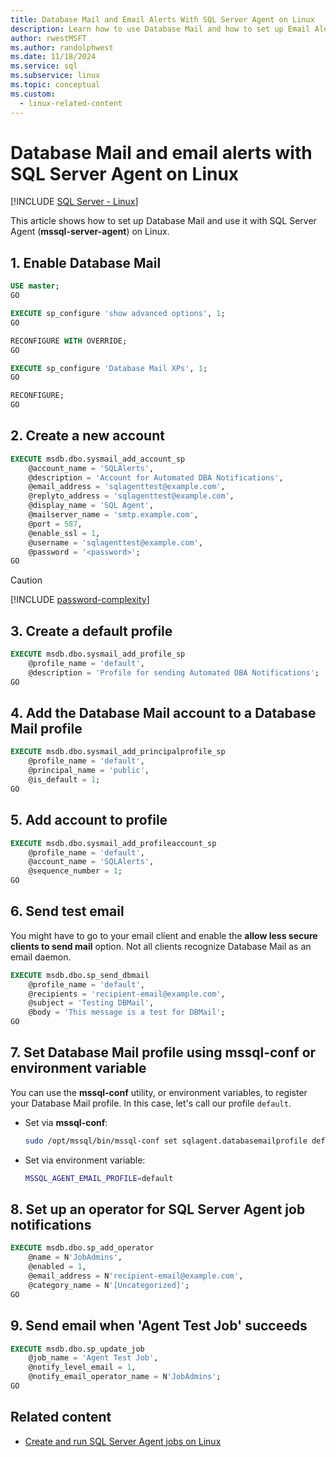 ```yaml
---
title: Database Mail and Email Alerts With SQL Server Agent on Linux
description: Learn how to use Database Mail and how to set up Email Alerts with SQL Server Agent (mssql-server-agent) on Linux.
author: rwestMSFT
ms.author: randolphwest
ms.date: 11/18/2024
ms.service: sql
ms.subservice: linux
ms.topic: conceptual
ms.custom:
  - linux-related-content
---
```

# Database Mail and email alerts with SQL Server Agent on Linux

[!INCLUDE [SQL Server - Linux](../includes/applies-to-version/sql-linux.md)]

This article shows how to set up Database Mail and use it with SQL Server Agent (**mssql-server-agent**) on Linux.

## 1. Enable Database Mail

```sql
USE master;
GO

EXECUTE sp_configure 'show advanced options', 1;
GO

RECONFIGURE WITH OVERRIDE;
GO

EXECUTE sp_configure 'Database Mail XPs', 1;
GO

RECONFIGURE;
GO
```

## 2. Create a new account

```sql
EXECUTE msdb.dbo.sysmail_add_account_sp
    @account_name = 'SQLAlerts',
    @description = 'Account for Automated DBA Notifications',
    @email_address = 'sqlagenttest@example.com',
    @replyto_address = 'sqlagenttest@example.com',
    @display_name = 'SQL Agent',
    @mailserver_name = 'smtp.example.com',
    @port = 587,
    @enable_ssl = 1,
    @username = 'sqlagenttest@example.com',
    @password = '<password>';
GO
```

> [!CAUTION]  
> [!INCLUDE [password-complexity](includes/password-complexity.md)]

## 3. Create a default profile

```sql
EXECUTE msdb.dbo.sysmail_add_profile_sp
    @profile_name = 'default',
    @description = 'Profile for sending Automated DBA Notifications';
GO
```

## 4. Add the Database Mail account to a Database Mail profile

```sql
EXECUTE msdb.dbo.sysmail_add_principalprofile_sp
    @profile_name = 'default',
    @principal_name = 'public',
    @is_default = 1;
GO
```

## 5. Add account to profile

```sql
EXECUTE msdb.dbo.sysmail_add_profileaccount_sp
    @profile_name = 'default',
    @account_name = 'SQLAlerts',
    @sequence_number = 1;
GO
```

## 6. Send test email

You might have to go to your email client and enable the **allow less secure clients to send mail** option. Not all clients recognize Database Mail as an email daemon.

```sql
EXECUTE msdb.dbo.sp_send_dbmail
    @profile_name = 'default',
    @recipients = 'recipient-email@example.com',
    @subject = 'Testing DBMail',
    @body = 'This message is a test for DBMail';
GO
```

## 7. Set Database Mail profile using mssql-conf or environment variable

You can use the **mssql-conf** utility, or environment variables, to register your Database Mail profile. In this case, let's call our profile `default`.

- Set via **mssql-conf**:

  ```bash
  sudo /opt/mssql/bin/mssql-conf set sqlagent.databasemailprofile default
  ```

- Set via environment variable:

  ```bash
  MSSQL_AGENT_EMAIL_PROFILE=default
  ```

## 8. Set up an operator for SQL Server Agent job notifications

```sql
EXECUTE msdb.dbo.sp_add_operator
    @name = N'JobAdmins',
    @enabled = 1,
    @email_address = N'recipient-email@example.com',
    @category_name = N'[Uncategorized]';
GO
```

## 9. Send email when 'Agent Test Job' succeeds

```sql
EXECUTE msdb.dbo.sp_update_job
    @job_name = 'Agent Test Job',
    @notify_level_email = 1,
    @notify_email_operator_name = N'JobAdmins';
GO
```

## Related content

- [Create and run SQL Server Agent jobs on Linux](sql-server-linux-run-sql-server-agent-job.md)
